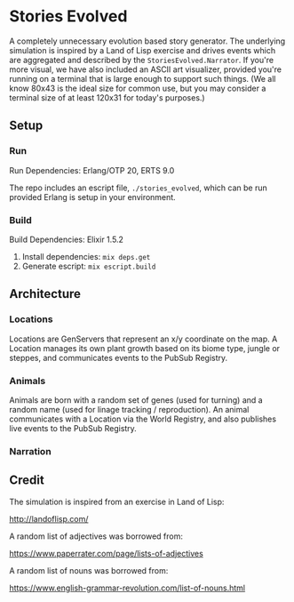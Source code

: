 # Stories Evolved

A completely unnecessary evolution based story generator. The underlying simulation is inspired by a Land of Lisp exercise and drives events which are aggregated and described by the `StoriesEvolved.Narrator`. If you're more visual, we have also included an ASCII art visualizer, provided you're running on a terminal that is large enough to support such things. (We all know 80x43 is the ideal size for common use, but you may consider a terminal size of at least 120x31 for today's purposes.)

## Setup

### Run

Run Dependencies: Erlang/OTP 20, ERTS 9.0

The repo includes an escript file, `./stories_evolved`, which can be run provided Erlang is setup in your environment.

### Build

Build Dependencies: Elixir 1.5.2

1. Install dependencies: `mix deps.get`
2. Generate escript: `mix escript.build`

## Architecture

### Locations

Locations are GenServers that represent an x/y coordinate on the map. A Location manages its own plant growth based on its biome type, jungle or steppes, and communicates events to the PubSub Registry.

### Animals

Animals are born with a random set of genes (used for turning) and a random name (used for linage tracking / reproduction). An animal communicates with a Location via the World Registry, and also publishes live events to the PubSub Registry.

### Narration



## Credit

The simulation is inspired from an exercise in Land of Lisp:

http://landoflisp.com/

A random list of adjectives was borrowed from:

https://www.paperrater.com/page/lists-of-adjectives

A random list of nouns was borrowed from:

https://www.english-grammar-revolution.com/list-of-nouns.html
